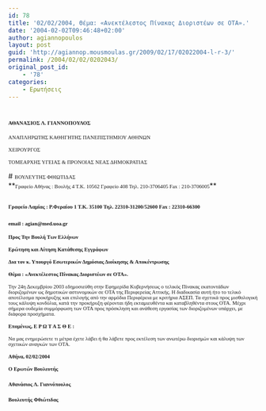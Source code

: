 ```yaml
---
id: 78
title: '02/02/2004, Θέμα: «Ανεκτέλεστος Πίνακας Διοριστέων σε ΟΤΑ».'
date: '2004-02-02T09:46:48+02:00'
author: agiannopoulos
layout: post
guid: 'http://agiannop.mousmoulas.gr/2009/02/17/02022004-l-r-3/'
permalink: /2004/02/02/0202043/
original_post_id:
    - '78'
categories:
    - Ερωτήσεις
---
```


# <span style="font-size:8pt;font-family:Tahoma;">ΑΘΑΝΑΣΙΟΣ Λ. ΓΙΑΝΝΟΠΟΥΛΟΣ</span>

<span style="font-size:8pt;font-family:Tahoma;">ΑΝΑΠΛΗΡΩΤΗΣ ΚΑΘΗΓΗΤΗΣ ΠΑΝΕΠΙΣΤΗΜΙΟΥ ΑΘΗΝΩΝ</span>

<span style="font-size:8pt;font-family:Tahoma;">ΧΕΙΡΟΥΡΓΟΣ</span>

<span style="font-size:8pt;font-family:Tahoma;">ΤΟΜΕΑΡΧΗΣ ΥΓΕΙΑΣ &amp; ΠΡΟΝΟΙΑΣ ΝΕΑΣ ΔΗΜΟΚΡΑΤΙΑΣ</span>

<div style="padding:0 0 1pt;border:medium medium 1pt none none solid -moz-use-text-color -moz-use-text-color windowtext;"># <span style="font-size:8pt;font-family:Tahoma;">ΒΟΥΛΕΥΤΗΣ ΦΘΙΩΤΙΔΑΣ</span>

</div>**<span style="font-size:8pt;font-family:Tahoma;">Γραφείο Αθήνας : Βουλής 4 Τ.Κ. 10562 Γραφείο 408 Τηλ. 210-3706405 Fax : 210-3706005</span>**

## <span style="font-size:8pt;font-family:Tahoma;">Γραφείο Λαμίας : Ρ.Φεραίου 1 Τ.Κ. 35100 Τηλ. 22310-31200/52600 </span><span style="font-size:8pt;font-family:Tahoma;">Fax</span><span style="font-size:8pt;font-family:Tahoma;"> : 22310-66300</span>

### <span style="font-size:8pt;font-family:Tahoma;">email</span><span style="font-size:8pt;font-family:Tahoma;"> : </span><span style="font-size:8pt;font-family:Tahoma;">agian</span><span style="font-size:8pt;font-family:Tahoma;">@</span><span style="font-size:8pt;font-family:Tahoma;">med</span><span style="font-size:8pt;font-family:Tahoma;">.</span><span style="font-size:8pt;font-family:Tahoma;">uoa</span><span style="font-size:8pt;font-family:Tahoma;">.</span><span style="font-size:8pt;font-family:Tahoma;">gr</span><span style="font-size:8pt;font-family:Tahoma;"></span>

**<span style="font-size:8pt;font-family:Tahoma;"> </span>**

**<span style="font-size:8pt;font-family:Tahoma;">Προς Την Βουλή Των Ελλήνων</span>**

**<span style="font-size:8pt;font-family:Tahoma;">Ερώτηση και Αίτηση Κατάθεσης Εγγράφων</span>**

**<span style="font-size:8pt;font-family:Tahoma;">Δια τον κ. Υπουργό Εσωτερικών Δημόσιας Διοίκησης &amp; Αποκέντρωσης</span>**

<span style="font-size:8pt;font-family:Tahoma;"> </span>

<span style="font-size:8pt;font-family:Tahoma;"> </span>

**<span style="font-size:8pt;font-family:Tahoma;">Θέμα : «Ανεκτέλεστος Πίνακας Διοριστέων σε ΟΤΑ».</span>**

<span style="font-size:8pt;font-family:Tahoma;"></span>

<span style="font-size:8pt;font-family:Tahoma;">Την 24η Δεκεμβρίου 2003 εδημοσιεύθη στην Εφημερίδα Κυβερνήσεως ο τελικός Πίνακας εκατοντάδων διοριζομένων ως δημοτικών αστυνομικών σε ΟΤΑ της Περιφερείας Αττικής. Η διαδικασία αυτή ήτο το τελικό αποτέλεσμα προκήρυξης και επιλογής από την αρμόδια Περιφέρεια με κριτήρια ΑΣΕΠ. Τα σχετικά προς μισθολογική τους κάλυψη κονδύλια, κατά την προκήρυξη φέρονται ήδη εκταμιευθέντα και καταβληθέντα στους ΟΤΑ. Μέχρι σήμερα ουδεμία συμμόρφωση των ΟΤΑ προς πρόσκληση και ανάθεση εργασίας των διοριζομένων υπάρχει, με διάφορα προσχήματα.</span>

**<span style="font-size:8pt;font-family:Tahoma;">Επομένως, Ε Ρ Ω Τ Α Σ Θ Ε :</span>**

<span style="font-size:8pt;font-family:Tahoma;">Να μας ενημερώσετε τι μέτρα έχετε λάβει ή θα λάβετε προς εκτέλεση των ανωτέρω διορισμών και κάλυψη των σχετικών αναγκών των ΟΤΑ.</span>

<span style="font-size:8pt;font-family:Tahoma;"><span></span></span>

**<span style="font-size:8pt;font-family:Tahoma;">A</span><span style="font-size:8pt;font-family:Tahoma;">θήνα, </span><span style="font-size:8pt;font-family:Tahoma;">02/02/2004</span><span style="font-size:8pt;font-family:Tahoma;"></span>**

**<span style="font-size:8pt;font-family:Tahoma;">Ο Ερωτών Βουλευτής</span>**

#### <span style="font-size:8pt;font-family:Tahoma;">Αθανάσιος Λ. Γιαννόπουλος</span>**<span style="font-size:8pt;font-family:Tahoma;"></span>**

#### **<span style="font-size:8pt;font-family:Tahoma;">Βουλευτής Φθιώτιδας</span>**